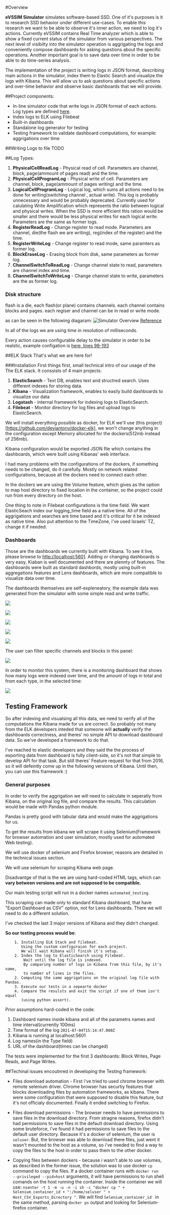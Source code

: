 #Overview

**eVSSIM Simulator** simulates software-based SSD. One of it's purposes is it to research SSD behavior under different use-cases. To enable this research we want to be able to observe it's inner action, we need to log it's actions. 
Currently eVSSIM contains Real Time analyzer which is able to show a fixed current status of the simulator from various perspectives. The next level of visibilty into the simulator operation is aggrigating the logs and conveniently compose dashboards for asking questions about the specific operations. Another important goal is to save data over time in order to be able to do time-series analysis. 

The implementation of the project is writing logs in JSON format, describing main actions in the simulator, index them to Elastic Search and visualize the logs with Kibana. This will allow us to ask questions about specific actions and over-time behavior and observe basic dashboards that we will provide. 

##Project components:
* In-line simulator code that write logs in JSON format of each actions. Log types are defined [here](https://github.com/davidsaOpenu/simulator/blob/master/eVSSIM/LOG_MGR/logging_parser.h). 
*  Index logs to ELK using Filebeat
*  Built-in dashboards
*  Standalone log generator for testing
*  Testing framework to validate dashboard computations, for example: aggrigations over time

##Writing Logs to file
TODO

##Log Types:
1. **PhysicalCellReadLog** - Physical read of cell. Parameters are channel, block, page(ammount of pages read) and the time. 
2. **PhysicalCellProgramLog** - Physical write of cell. Parameters are channel, block, page(ammount of pages writing) and the time. 
3. **LogicalCellProgramLog** - Logical log, which sums all actions need to be done for writing(switching channel , actual write). This log is probably unnecessary and would be probably deprecated. Currently used for calulating Write Amplification which represents the ratio between logical and physical writes. When the SSD is more efficient this ration would be smaller and there would be less physical writes for each logical write. Parameters are the same as former logs. 
4. **RegisterReadLog** - Change register to read mode. Parameters are channel, die(the flash we are writing), reg(index of the register) and the time. 
5. **RegisterWriteLog** - Change register to read mode, same paramters as former log. 
6. **BlockEraseLog** - Erasing block from disk, same parameters as former log. 
7. **ChannelSwitchToReadLog** - Change channel state to read, parameters are channel index and time. 
8. **ChannelSwitchToWriteLog** - Change channel state to write, parameters are the as former log. 

### Disk structure 
flash is a die, each flash(or plane) contains channels. each channel contains blocks and pages. each regiser and channel can be in read or write mode. 

as can be seen in the following diagaram: 
![Simulator Overview](images/ssd_scheme.png)
[Reference](https://www.researchgate.net/publication/261391212_VSSIM_Virtual_machine_based_SSD_simulator)

In all of the logs we are using time in resolution of milliseconds. 

Every action causes configurable delay to the simulator in order to be realstic, example configation is [here, lines 98-193](https://github.com/davidsaOpenu/simulator/blob/master/eVSSIM/tests/host/base_emulator_tests.h)

##ELK Stack
That's what we are here for!

###Installation
First things first, small technical intro of our usage of the The ELK stack. It conssists of 4 main projects: 

1. **ElasticSearch** - Text DB, enables text and structred search. Uses different indexes for storing data. 
2. **Kibana** - Visualization framework, enables to easily build dashboards to visualize our data 
3. **Logstash** - internal framework for indexing logs to ElasticSearch. 
4. **Filebeat** - Monitor directory for log files and upload logs to ElasticSearch. 

We will install everything possible as docker, for ELK we'll use (this project)[https://github.com/deviantony/docker-elk], we won't change anything in the configuration except Memory allocated for the dockers(512mb instead of 256mb). 

Kibana configuration would be exported JSON file which contains the dashboards, which were built using Kibanas' web interface. 

I had many problems with the configurations of the dockers, if something needs to be changed, do it carefully. Mostly on network related configurations, because all the dockers need to connect each other. 

In the dockers we are using the Volume feature, which gives as the option to map host directory to fixed location in the container, so the project could run from every directory on the host. 

One thing to note in Filebeat configurations is the time field. We want ElasticSeach index our logging_time field as a native time. All of the aggrigations and searches are time based and it's critical for it be indexed as native time. Also put attention to the TimeZone, i've used Israels' TZ, change it if needed. 

### Dashboards
Those are the dashboards we currently built with Kibana. To see it live, please browse to [http://localhost:5601](http://localhost:5601).
Adding or changing dashboards is very easy, Kiaban is well documented and there are plennty of features. The dashboards were built as standard dashbords, mostly using built-in aggregations features and Lens dashboards, which are more compatible to visualize data over time.

The dashboards themselves are self-expleneatory, the example data was generated from the simulator with some simple read and write traffic. 

![](images/cell_rw_dashboard.png)

![](images/blocks_dashboard.png)

![](images/channels_switch_dashboard.png)

![](images/blocks_dashboard.png)

![](images/write_amplification_disk_utilization.png)

The user can filter specific channels and blocks in this panel: 

![](images/user_selection.png)

In order to monitor this system, there is a monitoring dashboard that shows how many logs were indexed over time, and the amount of logs in total and from each type, in the selected time: 

![](images/general_dashboard.png)

## Testing Framework

So after indexing and visualsing all this data, we need to verify all of the computations the Kibana made for us are correct. So probably not many from the ELK developers inteded that someone will **actually** verify the dashboards correctness, and theres' no simple API to download dashboard data. 
So we've developed a framework to do that. 

I've reached to elastic developers and they said the the process of exporting data from dashboard is fully client-side, so it's not that simple to develop API for that task. But still theres' Feature request for that from 2016, so it will defeintly come up in the following versions of Kibana. Until then, you can use this framework :)

### General purposes 
In order to verify the aggrigation we will need to calculate in seperatly from Kibana, on the original log file, and compare the results. This calculation would be made with Pandas python module. 

Pandas is pretty good with tabular data and would make the aggrigations for us. 

To get the results from kibana we will scrape it using Selenium(Framework for browser automation and user simulation, mostly used for automated Web testing).

We will use docker of selenium and Firefox browser, reasons are detailed in the technical issues section. 

We will use selenium for scraping Kibana web page.
 
Disadvantge of that is the we are using hard-coded HTML tags, which can **vary between versions and are not supposed to be compatible.** 

Our main testing script will run in a docker names `automated_testing`.

This scraping can made only to standard Kibana dashboard, that have "Export Dashboard as CSV" option, not for Lens dashboards. There we will need to do a different solution. 

I've checked the last 3 major versions of Kibana and they didn't changed. 

**So our testing process would be**:

```wrap
	1. Installing ELK Stack and filebeat.
	   Using the custom configuraion for each project. 
	   We will wait Kibana will finish it's setup.
	2. Index the log to ElasticSearch using Filebeat. 
		Wait until the log file is indexed. 
		By comparing number of logs in Kibana from this file, by it's name, 
		to number of lines in the files.  
	2. Computing the same aggrigations on the original log file with Pandas. 
	3. Execute our tests in a sepearte docker
	4. Compare the resulsts and exit the script if one of them isn't equal
	   (using python assert). 
```


Prior assumptions hard-coded in the code: 
1. Dashboard names inside kibana and all of the parametrs names and time interval(currently 100ms)
2. Time format of the log `2021-07-04T15:14:47.000Z`
2. Kibana is running at localhost:5601
3. Log names(in the Type field)
4. URL of the dashboard(times can be changed)

The tests were implemented for the first 3 dashboards: Block Writes, Page Reads, and Page Writes.


##Techinal issues encoutnred in developing the Testing framework:

* Files download automation - First i've tried to used chrome browser with remote selenium driver. Chrome browser has securtiy features that blocks downloading files by automation frameworks, as kibana. There were some configuration that were supposed to disable this feature, but it's not officialy documented. Finally it ended switching to Firefox.

* Files download permissions - The browser needs to have permissions to save files in the download directory. From stragne reasons, firefox didn't had permissions to save files in the default download directory. Using some bruteforce, i've found it had permissions to save files to the default user directory. Because it's a docker of selenium, the user is `seluser`. But, the browser was able to download there files, just went it wasn't mounted to the host as a volume, so i've needed to find a way to copy the files to the host in order to pass them to the other docker.  

* Copying files between dockers - because i wasn't able to use volumes, as described in the former issue, the solution was to use docker `cp` command to copy the files. If a docker container runs with `docker run  --privileged --pid=host` arguments, it will have permissions to run shell comands on the host running the container. 
	Inside the container we will use:
 `nsenter -t 1 -m -u -n -i sh -c "docker cp " + Selenium_container_id + ":/home/seluser " + Host_CSV_Exports_Directory "`. 
	We will find `Selenium_container_id ` in the same method, parsing `docker ps` output and looking for Selenium-firefox container. 
